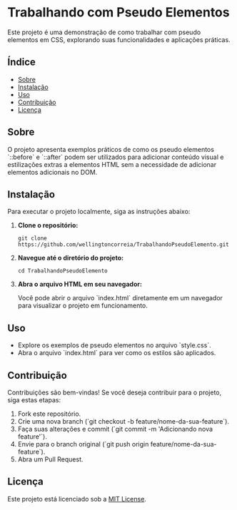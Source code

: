 # Trabalhando com Pseudo Elementos

Este projeto é uma demonstração de como trabalhar com pseudo elementos em CSS, explorando suas funcionalidades e aplicações práticas.

## Índice

- [Sobre](#sobre)
- [Instalação](#instalação)
- [Uso](#uso)
- [Contribuição](#contribuição)
- [Licença](#licença)

## Sobre

O projeto apresenta exemplos práticos de como os pseudo elementos \`::before\` e \`::after\` podem ser utilizados para adicionar conteúdo visual e estilizações extras a elementos HTML sem a necessidade de adicionar elementos adicionais no DOM.

## Instalação

Para executar o projeto localmente, siga as instruções abaixo:

1. **Clone o repositório:**

   ```
   git clone https://github.com/wellingtoncorreia/TrabalhandoPseudoElemento.git
    ```

2. **Navegue até o diretório do projeto:**

   ``` 
   cd TrabalhandoPseudoElemento
    ```

3. **Abra o arquivo HTML em seu navegador:**

   Você pode abrir o arquivo \`index.html\` diretamente em um navegador para visualizar o projeto em funcionamento.

## Uso

- Explore os exemplos de pseudo elementos no arquivo \`style.css\`.
- Abra o arquivo \`index.html\` para ver como os estilos são aplicados.

## Contribuição

Contribuições são bem-vindas! Se você deseja contribuir para o projeto, siga estas etapas:

1. Fork este repositório.
2. Crie uma nova branch (\`git checkout -b feature/nome-da-sua-feature\`).
3. Faça suas alterações e commit (\`git commit -m 'Adicionando nova feature'\`).
4. Envie para o branch original (\`git push origin feature/nome-da-sua-feature\`).
5. Abra um Pull Request.

## Licença

Este projeto está licenciado sob a [MIT License](LICENSE).
